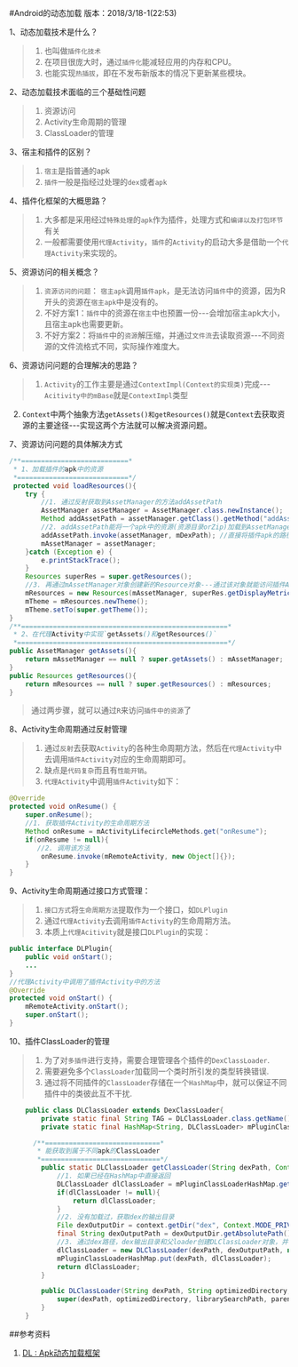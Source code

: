 #Android的动态加载
版本：2018/3/18-1(22:53)

1、动态加载技术是什么？
>1. 也叫做`插件化技术`
>2. 在项目很庞大时，通过`插件化`能减轻应用的内存和CPU。
>3. 也能实现`热插拔`，即在不发布新版本的情况下更新某些模块。

2、动态加载技术面临的三个基础性问题
>1. 资源访问
>2. Activity生命周期的管理
>3. ClassLoader的管理

3、宿主和插件的区别？
>1. `宿主`是指普通的apk
>2. `插件`一般是指经过处理的`dex`或者`apk`


4、插件化框架的大概思路？
>1. 大多都是采用经过`特殊处理`的`apk`作为插件，处理方式和`编译以及打包环节`有关
>2. 一般都需要使用`代理Activity`，`插件`的`Activity`的启动大多是借助一个`代理Activity`来实现的。

5、资源访问的相关概念？
>1. `资源访问的问题`： `宿主apk`调用`插件apk`，是无法访问`插件`中的资源，因为R开头的资源在`宿主apk`中是没有的。
>2. 不好方案1：`插件`中的资源在`宿主`中也预置一份---会增加宿主apk大小，且宿主apk也需要更新。
>3. 不好方案2：将`插件`中的`资源`解压缩，并通过`文件流`去读取资源---不同资源的文件流格式不同，实际操作难度大。

6、资源访问问题的合理解决的思路？
>1. `Activity`的工作主要是通过`ContextImpl(Context的实现类)`完成---`Acitivity中的mBase`就是`ContextImpl`类型
2. `Context`中两个抽象方法`getAssets()和getResources()`就是`Context`去获取资源的主要途径---实现这两个方法就可以解决资源问题。

7、资源访问问题的具体解决方式
```java
/**===========================*
 * 1、加载插件的apk中的资源
 *============================*/
 protected void loadResources(){
    try {
        //1. 通过反射获取到AssetManager的方法addAssetPath
        AssetManager assetManager = AssetManager.class.newInstance();
        Method addAssetPath = assetManager.getClass().getMethod("addAssetPath", String.class);
        //2. addAssetPath能将一个apk中的资源(资源目录orZip)加载到AssetManager
        addAssetPath.invoke(assetManager, mDexPath); //直接将插件apk的路径传入
        mAssetManager = assetManager;
    }catch (Exception e) {
        e.printStackTrace();
    }
    Resources superRes = super.getResources();
    //3. 再通过mAssetManager对象创建新的Resource对象---通过该对象就能访问插件Apk中的资源了
    mResources = new Resources(mAssetManager, superRes.getDisplayMetrics(), superRes.getConfiguration());
    mTheme = mResources.newTheme();
    mTheme.setTo(super.getTheme());
}
/**====================================================*
 * 2、在代理Activity中实现`getAssets()和getResources()`
 *=====================================================*/
public AssetManager getAssets(){
    return mAssetManager == null ? super.getAssets() : mAssetManager;
}
public Resources getResources(){
    return mResources == null ? super.getResources() : mResources;
}
```
>通过两步骤，就可以通过`R`来访问`插件中的资源`了

8、Activity生命周期通过反射管理
>1. 通过`反射`去获取`Activity`的各种生命周期方法，然后在`代理Activity`中去调用`插件Activity`对应的生命周期即可。
>2. 缺点是`代码复杂`而且有`性能开销`。
>3. `代理Activity`中调用`插件Activity`如下：
```java
@Override
protected void onResume() {
    super.onResume();
    //1. 获取插件Activity的生命周期方法
    Method onResume = mActivityLifecircleMethods.get("onResume");
    if(onResume != null){
       //2. 调用该方法
        onResume.invoke(mRemoteActivity, new Object[]{});
    }
}
```

9、Activity生命周期通过接口方式管理：
>1. `接口方式`将`生命周期方法`提取作为一个接口，如`DLPlugin`
>2. 通过`代理Activity`去调用`插件Activity`的生命周期方法。
>3. 本质上`代理Acitivity`就是接口`DLPlugin`的实现：
```java
public interface DLPlugin{
    public void onStart();
    ...
}
//代理Activity中调用了插件Activity中的方法
@Override
protected void onStart() {
    mRemoteActivity.onStart();
    super.onStart();
}
```

10、插件ClassLoader的管理
>1. 为了对`多插件`进行支持，需要合理管理各个插件的`DexClassLoader`.
>2. 需要避免多个`ClassLoader`加载同一个类时所引发的类型转换错误.
>3. 通过将不同插件的`ClassLoader`存储在一个`HashMap`中，就可以保证不同插件中的类彼此互不干扰.
```java
    public class DLClassLoader extends DexClassLoader{
        private static final String TAG = DLClassLoader.class.getName();
        private static final HashMap<String, DLClassLoader> mPluginClassLoaderHashMap = new HashMap<>();

      /**=============================*
       * 能获取到属于不同apk的ClassLoader
       *==============================*/
        public static DLClassLoader getClassLoader(String dexPath, Context context, ClassLoader parentLoader){
            //1. 如果已经在HashMap中直接返回
            DLClassLoader dlClassLoader = mPluginClassLoaderHashMap.get(dexPath);
            if(dlClassLoader != null){
                return dlClassLoader;
            }
            //2. 没有加载过，获取dex的输出目录
            File dexOutputDir = context.getDir("dex", Context.MODE_PRIVATE);
            final String dexOutputPath = dexOutputDir.getAbsolutePath();
            //3. 通过dex路径，dex输出目录和父loader创建DLClassLoader对象，并存入HashMap
            dlClassLoader = new DLClassLoader(dexPath, dexOutputPath, null, parentLoader);
            mPluginClassLoaderHashMap.put(dexPath, dlClassLoader);
            return dlClassLoader;
        }

        public DLClassLoader(String dexPath, String optimizedDirectory, String librarySearchPath, ClassLoader parent) {
            super(dexPath, optimizedDirectory, librarySearchPath, parent);
        }
    }
```

##参考资料
1. [DL : Apk动态加载框架](https://github.com/singwhatiwanna/dynamic-load-apk)
